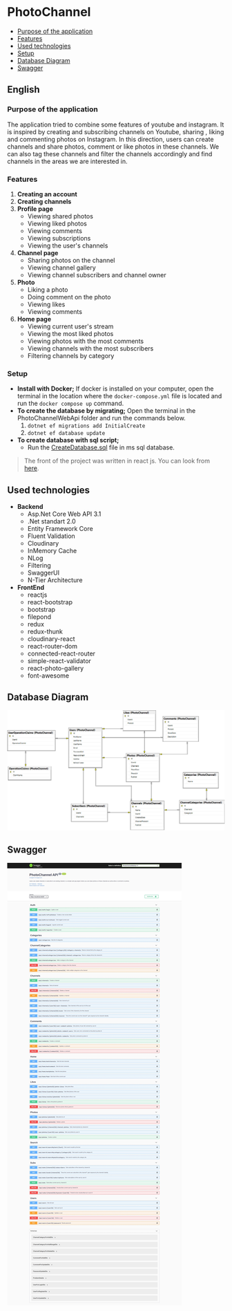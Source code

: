 
# PhotoChannel
 - [Purpose of the application](#purpose-of-the-application)
 - [Features](#features)
 - [Used technologies](#used-technologies) 
 - [Setup](#setup)
 - [Database Diagram](#database-diagram)
 - [Swagger](#swagger)

## English
### Purpose of the application
The application tried to combine some features of youtube and instagram. It is inspired by creating and subscribing channels on Youtube, sharing , liking and commenting photos on Instagram. In this direction, users can create channels and share photos, comment or like photos in these channels. We can also tag these channels and filter the channels accordingly and find channels in the areas we are interested in.
### Features

 1. **Creating an account**
 2. **Creating channels**
 3. **Profile page**
	- Viewing shared photos
	- Viewing liked photos
	- Viewing comments
	- Viewing subscriptions
	- Viewing the user's channels
 4. **Channel page**
	- Sharing photos on the channel
	- Viewing channel gallery
	- Viewing channel subscribers and channel owner
 5. **Photo**
	- Liking a photo
	- Doing comment on the photo
	- Viewing likes
	- Viewing comments
 6. **Home page**
	- Viewing current user's stream
	- Viewing the most liked photos
	- Viewing photos with the most comments
	- Viewing channels with the most subscribers
	- Filtering channels by category

### Setup
- **Install with Docker;**
   If docker is installed on your computer, open the terminal in the location where the `docker-compose.yml` file is located and run the `docker compose up` command.
- **To create the database by migrating;**
Open the terminal in the PhotoChannelWebApi folder and run the commands below.
	1. `dotnet ef migrations add InitialCreate`
	2. `dotnet ef database update`
- **To create database with sql script;**
	- Run the [CreateDatabase.sql](https://github.com/AliYildizoz909/PhotoChannel/blob/master/CreateDatabase.sql) file in ms sql database.

> The front of the project was written in react js. You can look from  [here](https://github.com/AliYildizoz909/photo-channel-spa).

## Used technologies

 - **Backend**
	 - Asp.Net Core Web API 3.1
	 - .Net standart 2.0
	 - Entity Framework Core
	 - Fluent Validation
	 - Cloudinary
	 - InMemory Cache
	 - NLog
	 - Filtering
	 - SwaggerUI
	 - N-Tier Architecture
- **FrontEnd**
	- reactjs
	- react-bootstrap
	- bootstrap
	- filepond
	- redux
	- redux-thunk
	- cloudinary-react
	- react-router-dom
	- connected-react-router
	- simple-react-validator
	- react-photo-gallery
	- font-awesome
## Database Diagram
![Database Diagram](https://raw.githubusercontent.com/AliYildizoz909/PhotoChannel/master/Gifs/DatabaseDiagram.png)

## Swagger
![Swagger](https://raw.githubusercontent.com/AliYildizoz909/PhotoChannel/master/Gifs/Swagger.jpeg)

